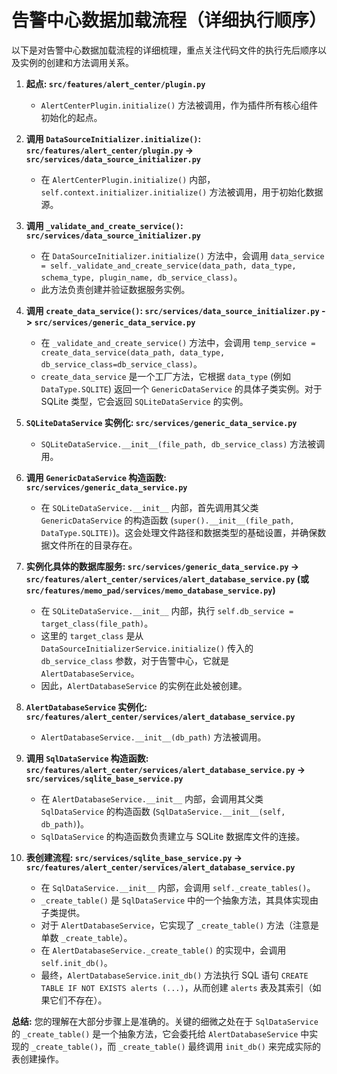 # 告警中心数据加载流程（详细执行顺序）

以下是对告警中心数据加载流程的详细梳理，重点关注代码文件的执行先后顺序以及实例的创建和方法调用关系。

1.  **起点: `src/features/alert_center/plugin.py`**
    *   `AlertCenterPlugin.initialize()` 方法被调用，作为插件所有核心组件初始化的起点。

2.  **调用 `DataSourceInitializer.initialize()`: `src/features/alert_center/plugin.py` -> `src/services/data_source_initializer.py`**
    *   在 `AlertCenterPlugin.initialize()` 内部，`self.context.initializer.initialize()` 方法被调用，用于初始化数据源。

3.  **调用 `_validate_and_create_service()`: `src/services/data_source_initializer.py`**
    *   在 `DataSourceInitializer.initialize()` 方法中，会调用 `data_service = self._validate_and_create_service(data_path, data_type, schema_type, plugin_name, db_service_class)`。
    *   此方法负责创建并验证数据服务实例。

4.  **调用 `create_data_service()`: `src/services/data_source_initializer.py` -> `src/services/generic_data_service.py`**
    *   在 `_validate_and_create_service()` 方法中，会调用 `temp_service = create_data_service(data_path, data_type, db_service_class=db_service_class)`。
    *   `create_data_service` 是一个工厂方法，它根据 `data_type` (例如 `DataType.SQLITE`) 返回一个 `GenericDataService` 的具体子类实例。对于 SQLite 类型，它会返回 `SQLiteDataService` 的实例。

5.  **`SQLiteDataService` 实例化: `src/services/generic_data_service.py`**
    *   `SQLiteDataService.__init__(file_path, db_service_class)` 方法被调用。

6.  **调用 `GenericDataService` 构造函数: `src/services/generic_data_service.py`**
    *   在 `SQLiteDataService.__init__` 内部，首先调用其父类 `GenericDataService` 的构造函数 (`super().__init__(file_path, DataType.SQLITE)`)。这会处理文件路径和数据类型的基础设置，并确保数据文件所在的目录存在。

7.  **实例化具体的数据库服务: `src/services/generic_data_service.py` -> `src/features/alert_center/services/alert_database_service.py` (或 `src/features/memo_pad/services/memo_database_service.py`)**
    *   在 `SQLiteDataService.__init__` 内部，执行 `self.db_service = target_class(file_path)`。
    *   这里的 `target_class` 是从 `DataSourceInitializerService.initialize()` 传入的 `db_service_class` 参数，对于告警中心，它就是 `AlertDatabaseService`。
    *   因此，`AlertDatabaseService` 的实例在此处被创建。

8.  **`AlertDatabaseService` 实例化: `src/features/alert_center/services/alert_database_service.py`**
    *   `AlertDatabaseService.__init__(db_path)` 方法被调用。

9.  **调用 `SqlDataService` 构造函数: `src/features/alert_center/services/alert_database_service.py` -> `src/services/sqlite_base_service.py`**
    *   在 `AlertDatabaseService.__init__` 内部，会调用其父类 `SqlDataService` 的构造函数 (`SqlDataService.__init__(self, db_path)`)。
    *   `SqlDataService` 的构造函数负责建立与 SQLite 数据库文件的连接。

10. **表创建流程: `src/services/sqlite_base_service.py` -> `src/features/alert_center/services/alert_database_service.py`**
    *   在 `SqlDataService.__init__` 内部，会调用 `self._create_tables()`。
    *   `_create_table()` 是 `SqlDataService` 中的一个抽象方法，其具体实现由子类提供。
    *   对于 `AlertDatabaseService`，它实现了 `_create_table()` 方法（注意是单数 `_create_table`）。
    *   在 `AlertDatabaseService._create_table()` 的实现中，会调用 `self.init_db()`。
    *   最终，`AlertDatabaseService.init_db()` 方法执行 SQL 语句 `CREATE TABLE IF NOT EXISTS alerts (...)`，从而创建 `alerts` 表及其索引（如果它们不存在）。

**总结:** 您的理解在大部分步骤上是准确的。关键的细微之处在于 `SqlDataService` 的 `_create_table()` 是一个抽象方法，它会委托给 `AlertDatabaseService` 中实现的 `_create_table()`，而 `_create_table()` 最终调用 `init_db()` 来完成实际的表创建操作。